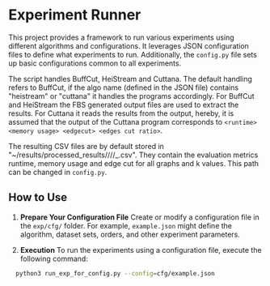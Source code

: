 # Experiment Runner

This project provides a framework to run various experiments using different algorithms and configurations. It leverages JSON configuration files to define what experiments to run. Additionally, the `config.py` file sets up basic configurations common to all experiments.

The script handles BuffCut, HeiStream and Cuttana. The default handling refers to BuffCut, if the algo name (defined in the JSON file) contains "heistream" or "cuttana" it handles the programs accordingly. For BuffCut and HeiStream the FBS generated output files are used to extract the results. For Cuttana it reads the results from the output, hereby, it is assumed that the output of the Cuttana program corresponds to `<runtime> <memory usage> <edgecut> <edges cut ratio>`.

The resulting CSV files are by default stored in "~/results/processed_results/<SERVER>/<ordering>/<cores>/<algo>_<params>.csv". They contain the evaluation metrics runtime, memory usage and edge cut for all graphs and k values. This path can be changed in `config.py`.


## How to Use

1. **Prepare Your Configuration File**
   Create or modify a configuration file in the `exp/cfg/` folder. For example, `example.json` might define the algorithm, dataset sets, orders, and other experiment parameters.

2. **Execution**
   To run the experiments using a configuration file, execute the following command:

```bash
  python3 run_exp_for_config.py --config=cfg/example.json
```



